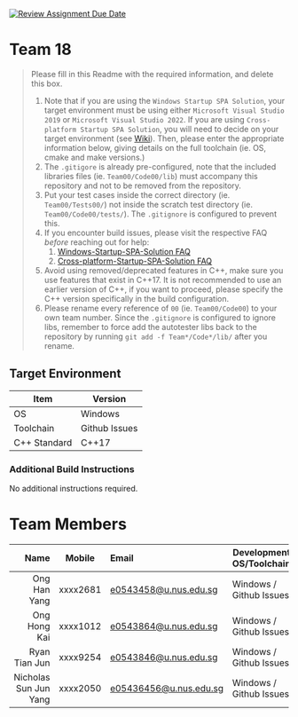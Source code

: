 [![Review Assignment Due Date](https://classroom.github.com/assets/deadline-readme-button-24ddc0f5d75046c5622901739e7c5dd533143b0c8e959d652212380cedb1ea36.svg)](https://classroom.github.com/a/n7-IFnfM)
# Team 18

> Please fill in this Readme with the required information, and delete this box.
>
> 1. Note that if you are using the `Windows Startup SPA Solution`, your target environment must be using either `Microsoft Visual Studio 2019` or `Microsoft Visual Studio 2022`.
>   If you are using `Cross-platform Startup SPA Solution`, you will need to decide on your target environment (see [Wiki](https://nus-cs3203.github.io/course-website/contents/tools/version-control-repository.html)).
>   Then, please enter the appropriate information below, giving details on the full toolchain (ie. OS, cmake and make versions.)
> 2. The `.gitigore` is already pre-configured, note that the included libraries files (ie. `Team00/Code00/lib`) must accompany this repository and not to be removed from the repository.
> 3. Put your test cases inside the correct directory (ie. `Team00/Tests00/`) not inside the scratch test directory (ie. `Team00/Code00/tests/`). The `.gitignore` is configured to prevent this.
> 4. If you encounter build issues, please visit the respective FAQ *before* reaching out for help:
>     1. [Windows-Startup-SPA-Solution FAQ](https://nus-cs3203.github.io/course-website/contents/tools/windows-spa.html#faq)
>     2. [Cross-platform-Startup-SPA-Solution FAQ](https://nus-cs3203.github.io/course-website/contents/tools/cross-platform-spa.html#faq)
> 5. Avoid using removed/deprecated features in C++, make sure you use features that exist in C++17. It is not recommended to use an earlier version of C++, if you want to proceed, please specify the C++ version specifically in the build configuration.
> 6. Please rename every reference of `00` (ie. `Team00/Code00`) to your own team number. Since the `.gitignore` is configured to ignore libs, remember to force add the autotester libs back to the repository by running `git add -f Team*/Code*/lib/` after you rename.

## Target Environment

Item | Version
-|-
OS | Windows
Toolchain | Github Issues
C++ Standard | C++17

### Additional Build Instructions

No additional instructions required.

# Team Members

Name | Mobile | Email | Development OS/Toolchain
-:|:-:|:-|-|
Ong Han Yang | xxxx2681 | e0543458@u.nus.edu.sg | Windows / Github Issues
Ong Hong Kai | xxxx1012 | e0543864@u.nus.edu.sg | Windows / Github Issues
Ryan Tian Jun | xxxx9254 | e0543846@u.nus.edu.sg | Windows / Github Issues
Nicholas Sun Jun Yang | xxxx2050 | e05436456@u.nus.edu.sg | Windows / Github Issues
